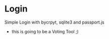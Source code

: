 # Login

Simple Login with bycrpyt, sqlite3 and passport.js

* this is going to be a Voting Tool ;)
